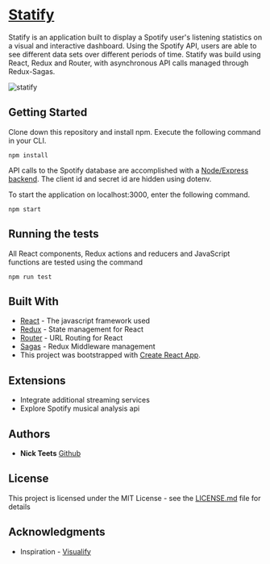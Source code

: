 # [Statify](http://statify12.herokuapp.com/)

Statify is an application built to display a Spotify user's listening statistics on a visual and interactive dashboard. Using the Spotify API, users are able to see different data sets over different periods of time. Statify was build using React, Redux and Router, with asynchronous API calls managed through Redux-Sagas. 

![statify](https://user-images.githubusercontent.com/26471447/33585724-ed249c3a-d922-11e7-9782-0d7ff1ce8545.gif)

## Getting Started

Clone down this repository and install npm. Execute the following command in your CLI.

```
npm install
```
API calls to the Spotify database are accomplished with a [Node/Express backend](https://github.com/nicktu12/statify-backend). The client id and secret id are hidden using dotenv.

To start the application on localhost:3000, enter the following command. 
```
npm start
```

## Running the tests

All React components, Redux actions and reducers and JavaScript functions are tested using the command

```
npm run test
```

## Built With

* [React](https://reactjs.org/) - The javascript framework used
* [Redux](https://redux.js.org/) - State management for React
* [Router](https://github.com/reactjs/react-router-redux) - URL Routing for React
* [Sagas](https://redux-saga.js.org/) - Redux Middleware management
* This project was bootstrapped with [Create React App](https://github.com/facebookincubator/create-react-app).

## Extensions

* Integrate additional streaming services
* Explore Spotify musical analysis api

## Authors

* **Nick Teets** [Github](https://github.com/nicktu12)

## License

This project is licensed under the MIT License - see the [LICENSE.md](LICENSE.md) file for details

## Acknowledgments

* Inspiration - [Visualify](https://visualify.io/)
